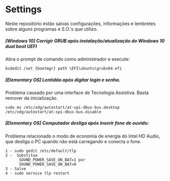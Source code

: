 # Settings
Neste repositório estão salvas configurações, informações e lembretes sobre alguns programas e S.O.'s que utilizo.


##### [Windows 10] Corrigir GRUB após instalação/atualização do Windows 10 dual boot UEFI
Abra o prompt de comando como administrador e execute:
```
bcdedit /set {bootmgr} path \EFI\ubuntu\grubx64.efi
```

##### [Elementary OS] Lentidão após digitar login e senha.   
Problema causado por uma interface de Tecnologia Assistiva. Basta remover da inicialização.
```
sudo mv /etc/xdg/autostart/at-spi-dbus-bus.desktop /etc/xdg/autostart/at-spi-dbus-bus.disable
```

##### [Elementary OS] Computador desliga após inserir fone de ouvido:   
Problema relacionado o modo de economia de energia do Intel HD Audio, que desliga o PC quando não está carregando e conecta o fone.
```
1 - sudo gedit /etc/default/tlp
2 -  Substitua 
      SOUND_POWER_SAVE_ON_BAT=1 por 
      SOUND_POWER_SAVE_ON_BAT=0
3 - Salve
4 - sudo service tlp restart
```
